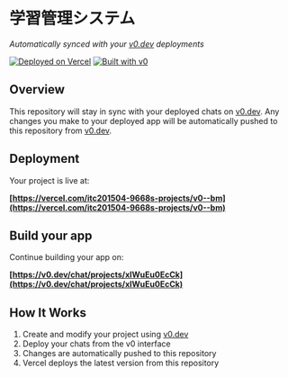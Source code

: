 # 学習管理システム

*Automatically synced with your [v0.dev](https://v0.dev) deployments*

[![Deployed on Vercel](https://img.shields.io/badge/Deployed%20on-Vercel-black?style=for-the-badge&logo=vercel)](https://vercel.com/itc201504-9668s-projects/v0--bm)
[![Built with v0](https://img.shields.io/badge/Built%20with-v0.dev-black?style=for-the-badge)](https://v0.dev/chat/projects/xIWuEu0EcCk)

## Overview

This repository will stay in sync with your deployed chats on [v0.dev](https://v0.dev).
Any changes you make to your deployed app will be automatically pushed to this repository from [v0.dev](https://v0.dev).

## Deployment

Your project is live at:

**[https://vercel.com/itc201504-9668s-projects/v0--bm](https://vercel.com/itc201504-9668s-projects/v0--bm)**

## Build your app

Continue building your app on:

**[https://v0.dev/chat/projects/xIWuEu0EcCk](https://v0.dev/chat/projects/xIWuEu0EcCk)**

## How It Works

1. Create and modify your project using [v0.dev](https://v0.dev)
2. Deploy your chats from the v0 interface
3. Changes are automatically pushed to this repository
4. Vercel deploys the latest version from this repository
